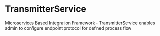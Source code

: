 # TransmitterService
Microservices Based Integration Framework - TransmitterService enables admin to configure endpoint protocol for defined process flow
